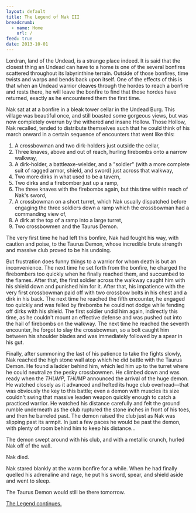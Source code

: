 ```yaml
---
layout: default
title: The Legend of Nak III
breadcrumb:
  - name: Home
    url: /
feed: true
date: 2013-10-01
---
```

Lordran, land of the Undead, is a strange place indeed.  It is said that the closest thing an Undead can have to a home is one of the several bonfires scattered throughout its labyrinthine terrain.  Outside of those bonfires, time twists and warps and bends back upon itself.  One of the effects of this is that when an Undead warrior cleaves through the hordes to reach a bonfire and rests there, he will leave the bonfire to find that those hordes have returned, exactly as he encountered them the first time.

Nak sat at at a bonfire in a bleak tower cellar in the Undead Burg.  This village was beautiful once, and still boasted some gorgeous views, but was now completely overrun by the withered and insane Hollow.  Those Hollow, Nak recalled, tended to distribute themselves such that he could think of his march onward in a certain sequence of encounters that went like this:

1) A crossbowman and two dirk-holders just outside the cellar,
2) Three knaves, above and out of reach, hurling firebombs onto a narrow walkway,
3) A dirk-holder, a battleaxe-wielder, and a "soldier" (with a more complete suit of ragged armor, shield, and sword) just across that walkway,
4) Two more dirks in what used to be a tavern,
5) Two dirks and a firebomber just up a ramp,
6) The three knaves with the firebombs again, but this time within reach of Nak's sword,
7) A crossbowman on a short turret, which Nak usually dispatched before engaging the three soldiers down a ramp which the crossbowman had a commanding view of,
8) A dirk at the top of a ramp into a large turret,
9) Two crossbowmen and the Taurus Demon.

The very first time he had left this bonfire, Nak had fought his way, with caution and poise, to the Taurus Demon, whose incredible brute strength and massive club proved to be his undoing.

But frustration does funny things to a warrior for whom death is but an inconvenience.  The next time he set forth from the bonfire, he charged the firebombers too quickly when he finally reached them, and succumbed to the flames.  After that, the first soldier across the walkway caught him with his shield down and punished him for it.  After that, his impatience with the very first crossbowman paid off with two crossbow bolts in his chest and a dirk in his back.  The next time he reached the fifth encounter, he engaged too quickly and was felled by firebombs he could not dodge while fending off dirks with his shield.  The first soldier undid him again, indirectly this time, as he couldn't mount an effective defense and was pushed out into the hail of firebombs on the walkway.  The next time he reached the seventh encounter, he forgot to slay the crossbowman, so a bolt caught him between his shoulder blades and was immediately followed by a spear in his gut.

Finally, after summoning the last of his patience to take the fights slowly, Nak reached the high stone wall atop which he did battle with the Taurus Demon.  He found a ladder behind him, which led him up to the turret where he could neutralize the pesky crossbowmen.  He climbed down and was ready when the *THUMP*, *THUMP* announced the arrival of the huge demon.  He watched closely as it advanced and hefted its huge club overhead—that was obviously the key to this battle; even a demon with muscles its size couldn't swing that massive leaden weapon quickly enough to catch a practiced warrior.  He watched his distance carefully and felt the ground rumble underneath as the club ruptured the stone inches in front of his toes, and then he barreled past.  The demon raised the club just as Nak was slipping past its armpit.  In just a few paces he would be past the demon, with plenty of room behind him to keep his distance...

The demon swept around with his club, and with a metallic crunch, hurled Nak off of the wall.

Nak died.

Nak stared blankly at the warm bonfire for a while.  When he had finally quelled his adrenaline and rage, he put his sword, spear, and shield aside and went to sleep.

The Taurus Demon would still be there tomorrow.

[The Legend continues.](nak-4.html)
